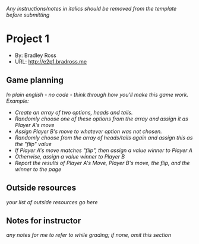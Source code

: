 _Any instructions/notes in italics should be removed from the template before submitting_

# Project 1
+ By: Bradley Ross
+ URL: <http://e2p1.bradross.me>

## Game planning
_In plain english - no code - think through how you'll make this game work. Example:_
+ _Create an array of two options, heads and tails._
+ _Randomly choose one of these options from the array and assign it as Player A's move_
+ _Assign Player B's move to whatever option was not chosen._
+ _Randomly choose from the array of heads/tails again and assign this as the "flip" value_
+ _If Player A's move matches "flip", then assign a value winner to Player A_
+ _Otherwise, assign a value winner to Player B_
+ _Report the results of Player A's Move, Player B's move, the flip, and the winner to the page_




## Outside resources
*your list of outside resources go here*

## Notes for instructor
*any notes for me to refer to while grading; if none, omit this section*